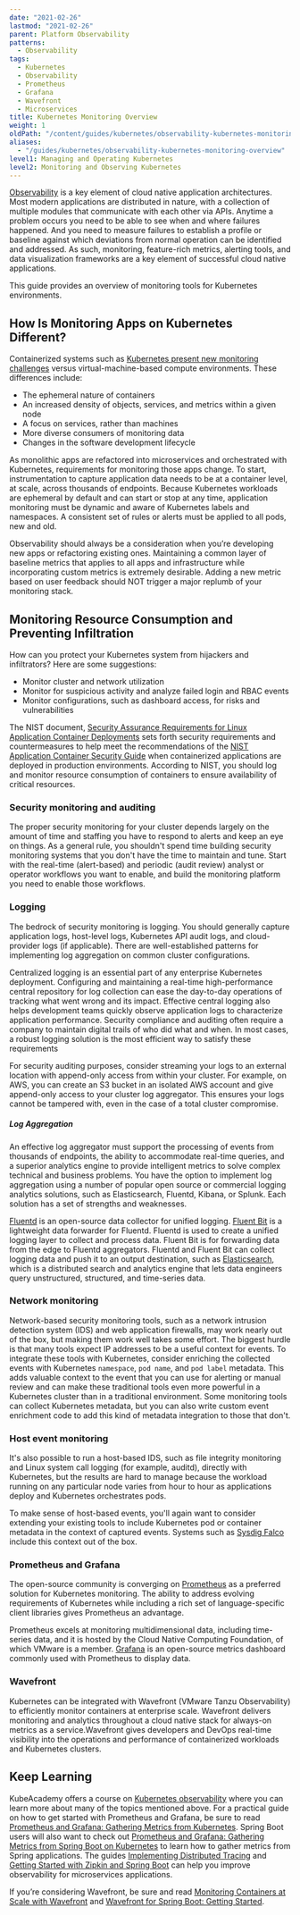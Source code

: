 ```yaml
---
date: "2021-02-26"
lastmod: "2021-02-26"
parent: Platform Observability
patterns:
  - Observability
tags:
  - Kubernetes
  - Observability
  - Prometheus
  - Grafana
  - Wavefront
  - Microservices
title: Kubernetes Monitoring Overview
weight: 1
oldPath: "/content/guides/kubernetes/observability-kubernetes-monitoring-overview.md"
aliases:
  - "/guides/kubernetes/observability-kubernetes-monitoring-overview"
level1: Managing and Operating Kubernetes
level2: Monitoring and Observing Kubernetes
---
```


[Observability](https://tanzu.vmware.com/what-is-observability) is a key element of cloud native application architectures. Most modern applications are distributed in nature, with a collection of multiple modules that communicate with each other via APIs. Anytime a problem occurs you need to be able to see when and where failures happened. And you need to measure failures to establish a profile or baseline against which deviations from normal operation can be identified and addressed. As such, monitoring, feature-rich metrics, alerting tools, and data visualization frameworks are a key element of successful cloud native applications.

This guide provides an overview of monitoring tools for Kubernetes environments.

## How Is Monitoring Apps on Kubernetes Different?

Containerized systems such as [Kubernetes present new monitoring challenges](https://tanzu.vmware.com/kubernetes-monitoring) versus virtual-machine-based compute environments. These differences include:

- The ephemeral nature of containers
- An increased density of objects, services, and metrics within a given node
- A focus on services, rather than machines
- More diverse consumers of monitoring data
- Changes in the software development lifecycle

As monolithic apps are refactored into microservices and orchestrated with Kubernetes, requirements for monitoring those apps change. To start, instrumentation to capture application data needs to be at a container level, at scale, across thousands of endpoints. Because Kubernetes workloads are ephemeral by default and can start or stop at any time, application monitoring must be dynamic and aware of Kubernetes labels and namespaces. A consistent set of rules or alerts must be applied to all pods, new and old.

Observability should always be a consideration when you’re developing new apps or refactoring existing ones. Maintaining a common layer of baseline metrics that applies to all apps and infrastructure while incorporating custom metrics is extremely desirable. Adding a new metric based on user feedback should NOT trigger a major replumb of your monitoring stack.

## Monitoring Resource Consumption and Preventing Infiltration

How can you protect your Kubernetes system from hijackers and infiltrators? Here are some suggestions:

- Monitor cluster and network utilization
- Monitor for suspicious activity and analyze failed login and RBAC events
- Monitor configurations, such as dashboard access, for risks and vulnerabilities

The NIST document, [Security Assurance Requirements for Linux Application Container Deployments](https://nvlpubs.nist.gov/nistpubs/ir/2017/NIST.IR.8176.pdf) sets forth security requirements and countermeasures to help meet the recommendations of the [NIST Application Container Security Guide](https://csrc.nist.gov/publications/detail/sp/800-190/final) when containerized applications are deployed in production environments. According to NIST, you should log and monitor resource consumption of containers to ensure availability of critical resources.

### Security monitoring and auditing

The proper security monitoring for your cluster depends largely on the amount of time and staffing you have to respond to alerts and keep an eye on things. As a general rule, you shouldn't spend time building security monitoring systems that you don't have the time to maintain and tune. Start with the real-time \(alert-based\) and periodic \(audit review\) analyst or operator workflows you want to enable, and build the monitoring platform you need to enable those workflows.

### Logging

The bedrock of security monitoring is logging. You should generally capture application logs, host-level logs, Kubernetes API audit logs, and cloud-provider logs \(if applicable\). There are well-established patterns for implementing log aggregation on common cluster configurations.

Centralized logging is an essential part of any enterprise Kubernetes deployment. Configuring and maintaining a real-time high-performance central repository for log collection can ease the day-to-day operations of tracking what went wrong and its impact. Effective central logging also helps development teams quickly observe application logs to characterize application performance. Security compliance and auditing often require a company to maintain digital trails of who did what and when. In most cases, a robust logging solution is the most efficient way to satisfy these requirements

For security auditing purposes, consider streaming your logs to an external location with append-only access from within your cluster. For example, on AWS, you can create an S3 bucket in an isolated AWS account and give append-only access to your cluster log aggregator. This ensures your logs cannot be tampered with, even in the case of a total cluster compromise.

##### Log Aggregation

An effective log aggregator must support the processing of events from thousands of endpoints, the ability to accommodate real-time queries, and a superior analytics engine to provide intelligent metrics to solve complex technical and business problems. You have the option to implement log aggregation using a number of popular open source or commercial logging analytics solutions, such as Elasticsearch, Fluentd, Kibana, or Splunk. Each solution has a set of strengths and weaknesses.

[Fluentd](https://www.fluentd.org) is an open-source data collector for unified logging. [Fluent Bit](https://fluentbit.io) is a lightweight data forwarder for Fluentd. Fluentd is used to create a unified logging layer to collect and process data. Fluent Bit is for forwarding data from the edge to Fluentd aggregators. Fluentd and Fluent Bit can collect logging data and push it to an output destination, such as [Elasticsearch](https://www.elastic.co), which is a distributed search and analytics engine that lets data engineers query unstructured, structured, and time-series data.

### Network monitoring

Network-based security monitoring tools, such as a network intrusion detection system \(IDS\) and web application firewalls, may work nearly out of the box, but making them work well takes some effort. The biggest hurdle is that many tools expect IP addresses to be a useful context for events. To integrate these tools with Kubernetes, consider enriching the collected events with Kubernetes `namespace`, `pod name`, and `pod label` metadata. This adds valuable context to the event that you can use for alerting or manual review and can make these traditional tools even more powerful in a Kubernetes cluster than in a traditional environment. Some monitoring tools can collect Kubernetes metadata, but you can also write custom event enrichment code to add this kind of metadata integration to those that don't.

### Host event monitoring

It's also possible to run a host-based IDS, such as file integrity monitoring and Linux system call logging \(for example, auditd\), directly with Kubernetes, but the results are hard to manage because the workload running on any particular node varies from hour to hour as applications deploy and Kubernetes orchestrates pods.

To make sense of host-based events, you'll again want to consider extending your existing tools to include Kubernetes pod or container metadata in the context of captured events. Systems such as [Sysdig Falco](https://sysdig.com/opensource/falco/) include this context out of the box.

### Prometheus and Grafana

The open-source community is converging on [Prometheus](https://prometheus.io) as a preferred solution for Kubernetes monitoring. The ability to address evolving requirements of Kubernetes while including a rich set of language-specific client libraries gives Prometheus an advantage.

Prometheus excels at monitoring multidimensional data, including time-series data, and it is hosted by the Cloud Native Computing Foundation, of which VMware is a member. [Grafana](https://grafana.com) is an open-source metrics dashboard commonly used with Prometheus to display data.

### Wavefront

Kubernetes can be integrated with Wavefront (VMware Tanzu Observability) to efficiently monitor containers at enterprise scale. Wavefront delivers monitoring and analytics throughout a cloud native stack for always-on metrics as a service.Wavefront gives developers and DevOps real-time visibility into the operations and performance of containerized workloads and Kubernetes clusters.

## Keep Learning

KubeAcademy offers a course on [Kubernetes observability](https://kube.academy/courses/introduction-to-observability) where you can learn more about many of the topics mentioned above. For a practical guide on how to get started with Prometheus and Grafana, be sure to read [Prometheus and Grafana: Gathering Metrics from Kubernetes](/guides/kubernetes/prometheus-grafana-p1/). Spring Boot users will also want to check out [Prometheus and Grafana: Gathering Metrics from Spring Boot on Kubernetes](/guides/spring/spring-prometheus/) to learn how to gather metrics from Spring applications. The guides [Implementing Distributed Tracing](/guides/microservices/distributed-tracing) and [Getting Started with Zipkin and Spring Boot](/guides/spring/spring-zipkin/) can help you improve observability for microservices applications.

If you’re considering Wavefront, be sure and read [Monitoring Containers at Scale with Wavefront](/guides/kubernetes/monitoring-at-scale-wavefront) and [Wavefront for Spring Boot: Getting Started](/guides/spring/spring-wavefront-gs/).
